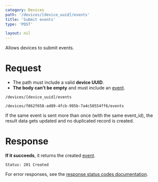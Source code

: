 ```yaml
---
category: Devices
path: '/devices/[device_uuid]/events'
title: 'Submit events'
type: 'POST'

layout: nil
---
```


Allows devices to submit events.

# Request

* The path must include a valid **device UUID**.
* **The body can't be empty** and must include an [event](#/event-resource).

`/devices/[device_uuid]/events`

`/devices/f862f658-ad89-4fcb-995b-7a4c50554ff6/events`

If the same event is sent more than once (with the same event_id), the result data gets updated and no duplicated record is created.

# Response

**If it succeeds**, it returns the created [event](#/event-resource).

`Status: 201 Created`

For error responses, see the [response status codes documentation](#http-response-codes).
